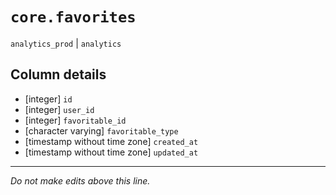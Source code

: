 # `core.favorites`
`analytics_prod` | `analytics`

## Column details
* [integer]   `id`
* [integer]   `user_id`
* [integer]   `favoritable_id`
* [character varying] `favoritable_type`
* [timestamp without time zone] `created_at`
* [timestamp without time zone] `updated_at`

-------------------------------------------------------------------------------
*Do not make edits above this line.*

